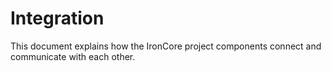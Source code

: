 # Integration

This document explains how the IronCore project components connect and communicate with each other.

